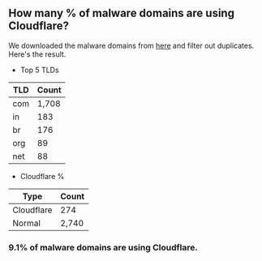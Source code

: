## How many % of malware domains are using Cloudflare?


We downloaded the malware domains from [here](https://urlhaus.abuse.ch) and filter out duplicates.
Here's the result.


[//]: # (start replacement)


- Top 5 TLDs

| TLD | Count |
| --- | --- |
| com | 1,708 |
| in | 183 |
| br | 176 |
| org | 89 |
| net | 88 |


- Cloudflare %

| Type | Count |
| --- | --- |
| Cloudflare | 274 |
| Normal | 2,740 |


### 9.1% of malware domains are using Cloudflare.